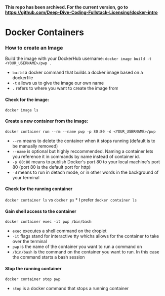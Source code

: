 **This repo has been archived.  For the current version, go to https://github.com/Deep-Dive-Coding-Fullstack-Licensing/docker-intro**

# Docker Containers

### How to create an Image
Build the image with your DockerHub username:
`docker image build -t <YOUR_USERNAME>/pwp .`
  * `build` a docker command that builds a docker image based on a dockerfile
  * `-t` allows us to give the image our own name
  * `.` refers to where you want to create the image from
#### Check for the image:
`docker image ls`
#### Create a new container from the image:
`docker container run --rm --name pwp -p 80:80 -d <YOUR_USERNAME>/pwp`
* `--rm` means to delete the container when it stops running (default is to be manually removed)
* `--name` is optional but highly reccommended. Naming a container lets you reference it in commands by name instead of container id.
* `-p 80:80` means to publish Docker's port 80 to your local machine's port 80 (port 80 is the default port for http)
* `-d` means to run in detach mode, or in other words in the background of your terminal
#### Check for the running container
`docker container ls` vs `docker ps`
    * I prefer `docker container ls` 
#### Gain shell access to the container
`docker container exec -it pwp /bin/bash`
* `exec` executes a shell command on the droplet
* `-it` flags stand for interactive tty whichs allows for the container to take over the terminal
* `pwp` is the name of the container you want to run a command on
* `/bin/bash` is the command on the container you want to run. In this case the command starts a bash session
#### Stop the running container
`docker container stop pwp`
* `stop` is a docker command that stops a running container

